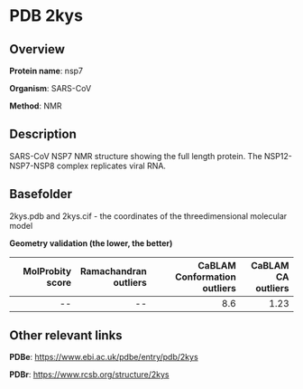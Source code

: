 # PDB 2kys

## Overview

**Protein name**: nsp7

**Organism**: SARS-CoV

**Method**: NMR

## Description

SARS-CoV NSP7 NMR structure showing the full length protein. The NSP12-NSP7-NSP8 complex replicates viral RNA.

## Basefolder

2kys.pdb and 2kys.cif - the coordinates of the threedimensional molecular model




**Geometry validation (the lower, the better)**

|   |**MolProbity<br>score**| **Ramachandran<br>outliers** | **CaBLAM<br>Conformation outliers** | **CaBLAM<br>CA outliers** |
|---|-------------:|----------------:|----------------:|----------------:|
||--|--|8.6|1.23|


## Other relevant links 
**PDBe**:  https://www.ebi.ac.uk/pdbe/entry/pdb/2kys
 
**PDBr**: https://www.rcsb.org/structure/2kys 
